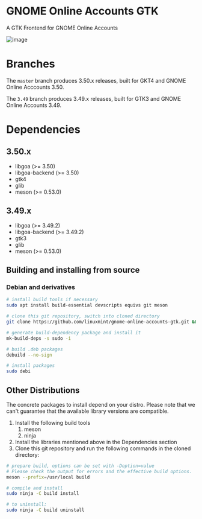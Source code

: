 # GNOME Online Accounts GTK

A GTK Frontend for GNOME Online Accounts

![image](https://i.imgur.com/8eq39QC.png)

# Branches

The `master` branch produces 3.50.x releases, built for GKT4 and GNOME Online Acccounts 3.50.

The `3.49` branch produces 3.49.x releases, built for GTK3 and GNOME Online Accounts 3.49.

# Dependencies

## 3.50.x

- libgoa (>= 3.50)
- libgoa-backend (>= 3.50)
- gtk4
- glib
- meson (>= 0.53.0)

## 3.49.x

- libgoa (>= 3.49.2)
- libgoa-backend (>= 3.49.2)
- gtk3
- glib
- meson (>= 0.53.0)

## Building and installing from source

### Debian and derivatives

```bash
# install build tools if necessary
sudo apt install build-essential devscripts equivs git meson

# clone this git repository, switch into cloned directory
git clone https://github.com/linuxmint/gnome-online-accounts-gtk.git && cd gnome-online-accounts-gtk

# generate build-dependency package and install it
mk-build-deps -s sudo -i

# build .deb packages
debuild --no-sign

# install packages
sudo debi
```

## Other Distributions

The concrete packages to install depend on your distro.
Please note that we can't guarantee that the available library versions are compatible.

1. Install the following build tools
   1. meson
   2. ninja
2. Install the libraries mentioned above in the Dependencies section
3. Clone this git repository and run the following commands in the cloned directory:

```bash
# prepare build, options can be set with -Doption=value
# Please check the output for errors and the effective build options.
meson --prefix=/usr/local build

# compile and install
sudo ninja -C build install

# to uninstall:
sudo ninja -C build uninstall
```
